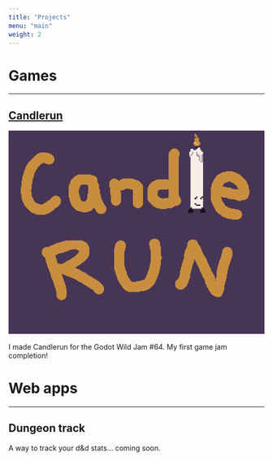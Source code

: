 ```yaml
---
title: "Projects"
menu: "main"
weight: 2
---
```

# Games

---

## [Candlerun](https://necrokev.itch.io/candlerun)
![Canlderun "cover" art](../../images/posts/candlerun_cover.png) 

I made Candlerun for the Godot Wild Jam #64. My first game jam completion! 



# Web apps

---

## Dungeon track

A way to track your d&d stats... coming soon.
